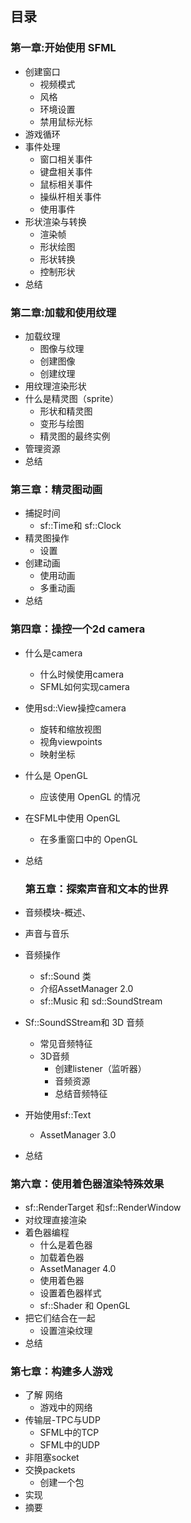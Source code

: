 ## 目录

### 第一章:开始使用 SFML

* 创建窗口
  * 视频模式
  * 风格
  * 环境设置
  * 禁用鼠标光标
* 游戏循环
* 事件处理
  * 窗口相关事件
  * 键盘相关事件
  * 鼠标相关事件
  * 操纵杆相关事件
  * 使用事件
* 形状渲染与转换
  * 渲染帧
  * 形状绘图
  * 形状转换
  * 控制形状
* 总结

### 第二章:加载和使用纹理

* 加载纹理
  * 图像与纹理
  * 创建图像
  * 创建纹理
* 用纹理渲染形状
* 什么是精灵图（sprite）
  * 形状和精灵图
  * 变形与绘图
  * 精灵图的最终实例
* 管理资源
* 总结

### 第三章：精灵图动画

* 捕捉时间
  * sf::Time和 sf::Clock
* 精灵图操作
  * 设置
* 创建动画
  * 使用动画
  * 多重动画 
* 总结

### 第四章：操控一个2d camera

* 什么是camera
  
  * 什么时候使用camera
  * SFML如何实现camera

* 使用sd::View操控camera
  
  * 旋转和缩放视图 
  * 视角viewpoints
  * 映射坐标

* 什么是 OpenGL
  
  * 应该使用 OpenGL 的情况

* 在SFML中使用 OpenGL
  
  * 在多重窗口中的 OpenGL

* 总结
  
  ### 第五章：探索声音和文本的世界

* 音频模块-概述、

* 声音与音乐

* 音频操作
  
  * sf::Sound 类
  * 介绍AssetManager 2.0
  * sf::Music 和 sd::SoundStream

* Sf::SoundSStream和 3D 音频
  
  * 常见音频特征
  * 3D音频
    * 创建listener（监听器）
    * 音频资源
    * 总结音频特征

* 开始使用sf::Text
  
  * AssetManager 3.0

* 总结

### 第六章：使用着色器渲染特殊效果

* sf::RenderTarget 和sf::RenderWindow
* 对纹理直接渲染
* 着色器编程
  * 什么是着色器
  * 加载着色器
  * AssetManager 4.0
  * 使用着色器
  * 设置着色器样式 
  * sf::Shader 和 OpenGL
* 把它们结合在一起
  * 设置渲染纹理
* 总结

### 第七章：构建多人游戏

* 了解 网络
  * 游戏中的网络
* 传输层-TPC与UDP
  * SFML中的TCP
  * SFML中的UDP
* 非阻塞socket
* 交换packets
  * 创建一个包
* 实现
* 摘要
